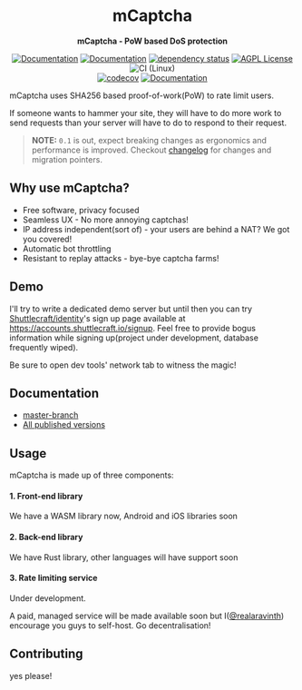 <div align="center">
  <h1>mCaptcha</h1>
  <p>
    <strong>mCaptcha - PoW based DoS protection</strong>
  </p>

[![Documentation](https://img.shields.io/badge/docs-master-yellow)](https://mcaptcha.github.io/mCaptcha/m_captcha/index.html)
[![Documentation](https://img.shields.io/badge/docs-0.1.0-blue)](https://mcaptcha.org/docs/api/mcaptcha-system)
[![dependency status](https://deps.rs/repo/github/mCaptcha/mCaptcha/status.svg)](https://deps.rs/repo/github/mCaptcha/mCaptcha)
[![AGPL License](https://img.shields.io/badge/license-AGPL-blue.svg)](http://www.gnu.org/licenses/agpl-3.0)
![CI (Linux)](<https://github.com/mCaptcha/mCaptcha/workflows/CI%20(Linux)/badge.svg>)
<br />
[![codecov](https://codecov.io/gh/mCaptcha/mCaptcha/branch/master/graph/badge.svg)](https://codecov.io/gh/mCaptcha/mCaptcha)
[![Documentation](https://img.shields.io/badge/matrix-community-purple)](https://matrix.to/#/+mcaptcha:matrix.batsense.net)

</div>

mCaptcha uses SHA256 based proof-of-work(PoW) to rate limit users.

If someone wants to hammer your site, they will have to do more work to
send requests than your server will have to do to respond to their
request.

> **NOTE:** `0.1` is out, expect breaking changes as ergonomics and
> performance is improved. Checkout [changelog](./CHANGELOG.md) for
> changes and migration pointers.

## Why use mCaptcha?

- Free software, privacy focused
- Seamless UX - No more annoying captchas!
- IP address independent(sort of) - your users are behind a NAT? We got you covered!
- Automatic bot throttling
- Resistant to replay attacks - bye-bye captcha farms!

## Demo

I'll try to write a dedicated demo server but until then you can try
[Shuttlecraft/identity](github.com/shuttlecraft/identity)'s sign up page
available at https://accounts.shuttlecraft.io/signup. Feel free to
provide bogus information while signing up(project under development,
database frequently wiped).

Be sure to open dev tools' network tab to witness the magic!

## Documentation

- [master-branch](https://mcaptcha.github.io/mCaptcha/m_captcha/index.html)
- [All published versions](https://mcaptcha.org/docs/api/mcaptcha-system)

## Usage

mCaptcha is made up of three components:

#### 1. Front-end library

We have a WASM library now, Android and iOS libraries soon

#### 2. Back-end library

We have Rust library, other languages will have support soon

#### 3. Rate limiting service

Under development.

A paid, managed service will be made available soon but
I([@realaravinth](https://batsense.net)) encourage you guys to
self-host. Go decentralisation!

## Contributing

yes please!

